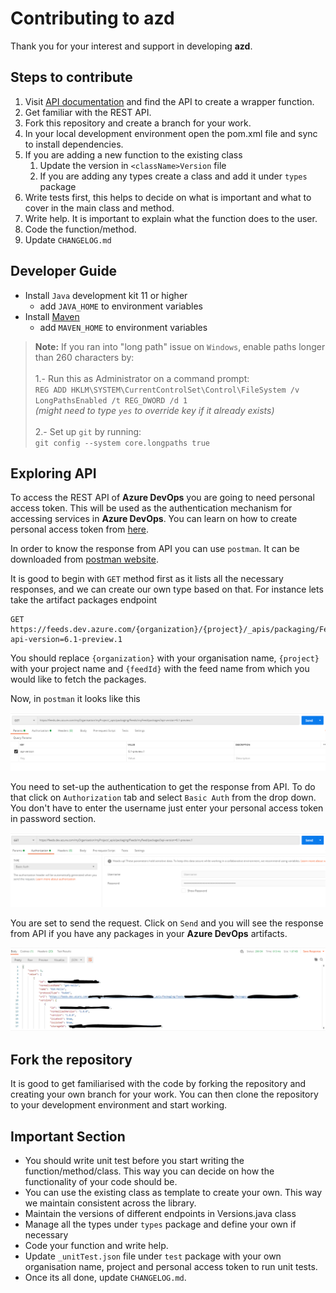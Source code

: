 # Contributing to azd

Thank you for your interest and support in developing **azd**. 

## Steps to contribute

1. Visit [API documentation](https://docs.microsoft.com/en-us/rest/api/azure/devops/?WT.mc_id=docs-github-dbrown&view=azure-devops-rest-6.1)
and find the API to create a wrapper function.
2. Get familiar with the REST API.
3. Fork this repository and create a branch for your work.
4. In your local development environment open the pom.xml file and sync to install dependencies.
5. If you are adding a new function to the existing class
    1. Update the version in `<className>Version` file
    2. If you are adding any types create a class and add it under `types` package
6. Write tests first, this helps to decide on what is important and what to cover in the main class and method.
7. Write help. It is important to explain what the function does to the user.
8. Code the function/method.
9. Update `CHANGELOG.md`

## Developer Guide

- Install `Java` development kit 11 or higher
    * add `JAVA_HOME` to environment variables
- Install [Maven](https://maven.apache.org/download.cgi)
    * add `MAVEN_HOME` to environment variables
    
>**Note:** If you ran into "long path" issue on `Windows`, enable paths longer than 260 characters by: <br><br>
1.- Run this as Administrator on a command prompt:<br> 
`REG ADD HKLM\SYSTEM\CurrentControlSet\Control\FileSystem /v LongPathsEnabled /t REG_DWORD /d 1`<br>*(might need to type `yes` to override key if it already exists)*<br><br>
2.- Set up `git` by running:<br> `git config --system core.longpaths true`

## Exploring API

To access the REST API of **Azure DevOps** you are going to need personal access token. This will be used as the
authentication mechanism for accessing services in **Azure DevOps**. You can learn on how to create personal access
token from [here](https://docs.microsoft.com/en-us/azure/devops/organizations/accounts/use-personal-access-tokens-to-authenticate?WT.mc_id=docs-github-dbrown&view=azure-devops&tabs=preview-page).

In order to know the response from API you can use `postman`. It can be downloaded from [postman website](https://www.postman.com/downloads/).

It is good to begin with `GET` method first as it lists all the necessary responses, and we can create our own type
based on that. For instance lets take the artifact packages endpoint

```curl
GET https://feeds.dev.azure.com/{organization}/{project}/_apis/packaging/Feeds/{feedId}/packages?api-version=6.1-preview.1
```

You should replace `{organization}` with your organisation name, `{project}` with your project name and `{feedId}` with
the feed name from which you would like to fetch the packages.

Now, in `postman` it looks like this 

![Postman Get Request](screencaptures/s1.PNG)

You need to set-up the authentication to get the response from API. To do that click on `Authorization` tab and select
`Basic Auth` from the drop down. You don't have to enter the username just enter your personal access token in password
section.

![Postman Get Request](screencaptures/s2.PNG)

You are set to send the request. Click on `Send` and you will see the response from API if you have any packages
in your **Azure DevOps** artifacts.

![Postman Get Request](screencaptures/s3.PNG)


## Fork the repository

It is good to get familiarised with the code by forking the repository and creating your own branch for your work.
You can then clone the repository to your development environment and start working.

## Important Section

- You should write unit test before you start writing the function/method/class. This way you can decide on how
the functionality of your code should be.
- You can use the existing class as template to create your own. This way we maintain consistent across the library.
- Maintain the versions of different endpoints in Versions.java class
- Manage all the types under `types` package and define your own if necessary
- Code your function and write help.
- Update `_unitTest.json` file under `test` package with your own organisation name, project and personal access token
to run unit tests.
- Once its all done, update `CHANGELOG.md`.

